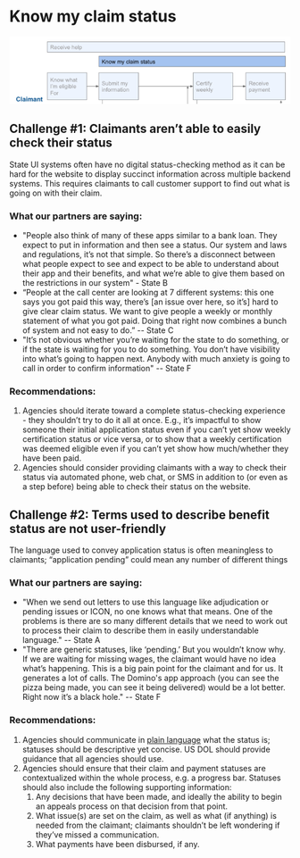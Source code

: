 # Know my claim status

![](../../.gitbook/assets/screen-shot-2021-02-28-at-1.58.32-pm.png)

## Challenge \#1: Claimants aren’t able to easily check their status

State UI systems often have no digital status-checking method as it can be hard for the website to display succinct information across multiple backend systems. This requires claimants to call customer support to find out what is going on with their claim.

### What our partners are saying:

* "People also think of many of these apps similar to a bank loan. They expect to put in information and then see a status. Our system and laws and regulations, it’s not that simple. So there’s a disconnect between what people expect to see and expect to be able to understand about their app and their benefits, and what we’re able to give them based on the restrictions in our system" - State B 
* “People at the call center are looking at 7 different systems: this one says you got paid this way, there’s \[an issue over here, so it’s\] hard to give clear claim status. We want to give people a weekly or monthly statement of what you got paid. Doing that right now combines a bunch of system and not easy to do.” -- State C 
* "It’s not obvious whether you’re waiting for the state to do something, or if the state is waiting for you to do something. You don’t have visibility into what’s going to happen next. Anybody with much anxiety is going to call in order to confirm information" -- State F

### Recommendations: 

1. Agencies should iterate toward a complete status-checking experience - they shouldn’t try to do it all at once. E.g., it’s impactful to show someone their initial application status even if you can’t yet show weekly certification status or vice versa, or to show that a weekly certification was deemed eligible even if you can’t yet show how much/whether they have been paid.
2. Agencies should consider providing claimants with a way to check their status via automated phone, web chat, or SMS in addition to \(or even as a step before\) being able to check their status on the website.

## Challenge \#2: Terms used to describe benefit status are not user-friendly 

The language used to convey application status is often meaningless to claimants; “application pending” could mean any number of different things

### What our partners are saying:

* "When we send out letters to use this language like adjudication or pending issues or ICON, no one knows what that means. One of the problems is there are so many different details that we need to work out to process their claim to describe them in easily understandable language." -- State A
* "There are generic statuses, like ‘pending.’ But you wouldn’t know why. If we are waiting for missing wages, the claimant would have no idea what’s happening. This is a big pain point for the claimant and for us. It generates a lot of calls. The Domino's app approach \(you can see the pizza being made, you can see it being delivered\) would be a lot better. Right now it’s a black hole." -- State F

### Recommendations: 

1. Agencies should communicate in [plain language](https://www.plainlanguage.gov/) what the status is; statuses should be descriptive yet concise. US DOL should provide guidance that all agencies should use.
2. Agencies should ensure that their claim and payment statuses are contextualized within the whole process, e.g. a progress bar. Statuses should also include the following supporting information: 
   1. Any decisions that have been made, and ideally the ability to begin an appeals process on that decision from that point.
   2. What issue\(s\) are set on the claim, as well as what \(if anything\) is needed from the claimant; claimants shouldn’t be left wondering if they’ve missed a communication. 
   3. What payments have been disbursed, if any.

